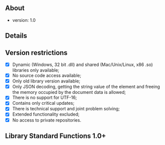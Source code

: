 **About**
-------------------
* version: 1.0

**Details**
-------------------
##	Version restrictions

- [x] Dynamic (Windows, 32 bit .dll) and shared (Mac/Unix/Linux, x86 .so) libraries only available;
- [x] No source code access available;
- [x] Only old library version available;
- [x] Only JSON decoding, getting the string value of the element and freeing the memory occupied by the document data is allowed;
- [x] There is no support for UTF-16;
- [x] Contains only critical updates;
- [x] There is technical support and joint problem solving;
- [x] Extended functionality excluded;
- [x] No access to private repositories.

## Library Standard Functions 1.0+